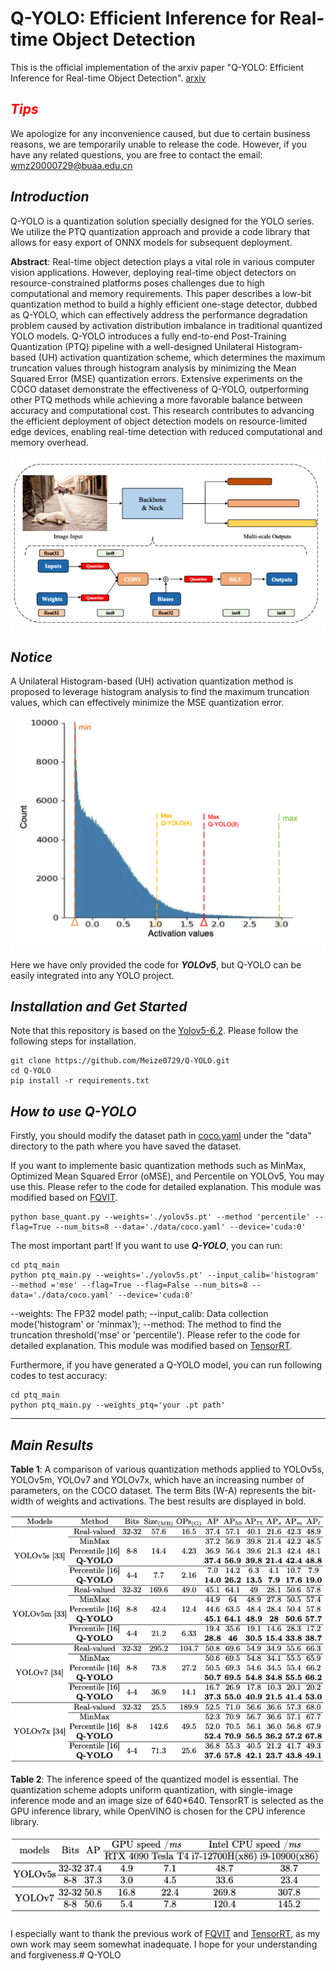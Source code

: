 # **Q-YOLO: Efficient Inference for Real-time Object Detection**
This is the official implementation of the arxiv paper "Q-YOLO: Efficient Inference for Real-time Object Detection". [arxiv](http://arxiv.org/abs/2307.04816)


## ***<font color="red">Tips</font>***

We apologize for any inconvenience caused, but due to certain business reasons, we are temporarily unable to release the code. However, if you have any related questions, you are free to contact the email: wmz20000729@buaa.edu.cn

## ***Introduction***
Q-YOLO is a quantization solution specially designed for the YOLO series. We utilize the PTQ quantization approach and provide a code library that allows for easy export of ONNX models for subsequent deployment.

**Abstract**: Real-time object detection plays a vital role in various computer vision applications. However, deploying real-time object detectors on resource-constrained platforms poses challenges due to high computational and memory requirements. This paper describes a low-bit quantization method to build  a highly efficient one-stage detector, dubbed as  Q-YOLO, which can effectively address the performance degradation problem caused by activation distribution imbalance in traditional quantized YOLO models. Q-YOLO introduces a fully end-to-end Post-Training Quantization (PTQ) pipeline with a well-designed Unilateral Histogram-based (UH) activation quantization scheme, which determines the maximum truncation values through histogram analysis by minimizing the Mean Squared Error (MSE) quantization errors. Extensive experiments on the COCO dataset demonstrate the effectiveness of Q-YOLO, outperforming other PTQ methods while achieving a more favorable balance between accuracy and computational cost. This research contributes to advancing the efficient deployment of object detection models on resource-limited edge devices, enabling real-time detection with reduced computational and memory overhead.

<div align="center">
  <a href="./pictures/fig2.png">
    <img src="./pictures/fig2.png">
  </a>
</div>


## ***Notice***
A Unilateral Histogram-based (UH) activation quantization method is proposed to leverage histogram analysis to find the maximum truncation values, which can effectively minimize the MSE quantization error.
<div align="center">
  <a href="./pictures/fig1.png">
    <img src="./pictures/fig1.png">
  </a>
</div>

Here we have only provided the code for ***YOLOv5***, but Q-YOLO can be easily integrated into any YOLO project.


## ***Installation and Get Started***

Note that this repository is based on the [Yolov5-6.2](https://github.com/ultralytics/yolov5/tree/v6.2). Please follow the following steps for installation.

```shell script
git clone https://github.com/Meize0729/Q-YOLO.git
cd Q-YOLO
pip install -r requirements.txt
```

## ***How to use Q-YOLO***
Firstly, you should modify the dataset path in [coco.yaml](./data/coco.yaml) under the "data" directory to the path where you have saved the dataset.

If you want to implemente basic quantization methods such as MinMax, Optimized Mean Squared Error (oMSE), and Percentile on YOLOv5, You may use this. Please refer to the code for detailed explanation. This module was modified based on [FQVIT](https://github.com/megvii-research/FQ-ViT).
```shell script
python base_quant.py --weights='./yolov5s.pt' --method 'percentile' --flag=True --num_bits=8 --data='./data/coco.yaml' --device='cuda:0'
```

The most important part! If you want to use ***Q-YOLO***, you can run:
```shell script
cd ptq_main
python ptq_main.py --weights='./yolov5s.pt' --input_calib='histogram' --method ='mse' --flag=True --flag=False --num_bits=8 --data='./data/coco.yaml' --device='cuda:0'
```
--weights: The FP32 model path; --input_calib: Data collection mode('histogram' or 'minmax');  --method: The method to find the truncation threshold('mse' or 'percentile'). Please refer to the code for detailed explanation. This module was modified based on [TensorRT](https://github.com/NVIDIA/TensorRT/tree/release/8.6/tools/pytorch-quantization).

Furthermore, if you have generated a Q-YOLO model, you can run following codes to test accuracy:
```shell script
cd ptq_main
python ptq_main.py --weights_ptq='your .pt path'
```
***
## ***Main Results***

**Table 1**: A comparison of various quantization methods applied to YOLOv5s, YOLOv5m, YOLOv7 and YOLOv7x, which have an increasing number of parameters, on the COCO dataset. The term Bits (W-A) represents the bit-width of weights and activations. The best results are displayed in bold.
<div align="center">
  <a href="./pictures/fig3.png">
    <img src="./pictures/fig3.png">
  </a>
</div>

**Table 2**: The inference speed of the quantized model is essential. The quantization scheme adopts uniform quantization, with single-image inference mode and an image size of 640*640. TensorRT is selected as the GPU inference library, while OpenVINO is chosen for the CPU inference library.
<div align="center">
  <a href="./pictures/fig4.png">
    <img src="./pictures/fig4.png">
  </a>
</div>


I especially want to thank the previous work of [FQVIT](https://github.com/megvii-research/FQ-ViT) and [TensorRT](https://github.com/NVIDIA/TensorRT/tree/release/8.6/tools/pytorch-quantization), as my own work may seem somewhat inadequate. I hope for your understanding and forgiveness.# Q-YOLO
